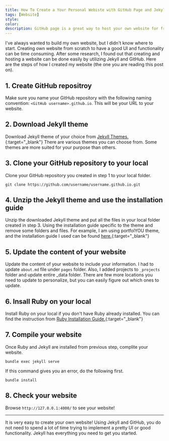 ```yaml
---
title: How To Create a Your Personal Webiste with GitHub Page and Jekyll
tags: [Website]
style: 
color: 
description: GitHub page is a great way to host your own website for free. Creating your personal website is easy with GitHub and Jekyll.
---
```


I've always wanted to build my own website, but I didn't know where to start. Creating own website from scratch to have a good UI and functionality can be time consuming. After some research, I found out that creating and hosting a website can be done easily by utilizing Jekyll and GitHub. Here are the steps of how I created my website (the one you are reading this post on).

## 1. Create GitHub repositroy
Make sure you name your GitHub repository with the following naming convention: `<GitHub username>.github.io`. This will be your URL to your website. 

## 2. Download Jekyll theme
Download Jekyll theme of your choice from [Jekyll Themes.](https://jekyll-themes.com){:target="_blank"} There are various themes you can choose from. Some themes are more suited for your purpose than others. 

## 3. Clone your GitHub repository to your local
Clone your GitHub repository you created in step 1 to your local folder. 
```
git clone https://github.com/username/username.github.io.git
```

## 4. Unzip the Jekyll theme and use the installation guide
Unzip the downloaded Jekyll theme and put all the files in your local folder created in step 3. Using the installation guide specific to the theme and remove some folders and files. For example, I am using portfolYOU theme, and the installation guide I used can be found [here.](https://youssefraafatnasry.me/portfolYOU/docs/){:target="_blank"}

## 5. Update the content of your website
Update the content of your website to include your information. I had to update `about.md` file under `pages` folder. Also, I added projects to `_projects` folder and update entire _data folder. There are few more locations you need to update to personalize, but you can easily figure out which ones to update.

## 6. Insall Ruby on your local
Install Ruby on your local if you don't have Ruby already installed. You can find the instruction from [Ruby Installation Guide.](https://jekyllrb.com/docs/installation/){:target="_blank"}

## 7. Compile your website
Once Ruby and Jekyll are installed from previous step, complite your website.
```
bundle exec jekyll serve
```
If this command gives you an error, do the following first.
```
bundle install
```

## 8. Check your website
Browse `http://127.0.0.1:4000/` to see your website!

---
It is very easy to create your own website! Using Jekyll and GitHub, you do not need to spend a lot of time trying to implement a pretty UI or good functionality. Jekyll has everything you need to get you started.